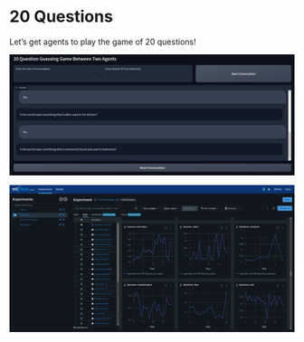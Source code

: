 # 20 Questions
Let’s get agents to play the game of 20 questions!

![Sample Image](./gradio_ui_screenshot.jpg)

![Sample Image](./mlflow_screenshot.jpg)
